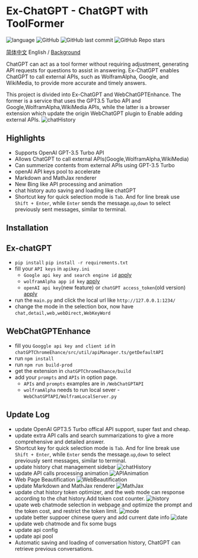 # Ex-ChatGPT - ChatGPT with ToolFormer

![language](https://img.shields.io/badge/language-python-blue) ![GitHub](https://img.shields.io/github/license/circlestarzero/EX-chatGPT) ![GitHub last commit](https://img.shields.io/github/last-commit/circlestarzero/EX-chatGPT) ![GitHub Repo stars](https://img.shields.io/github/stars/circlestarzero/EX-chatGPT?style=social)

[简体中文](./README.md) English / [Background](./BACKGROUND.md)

ChatGPT can act as a tool former without requiring adjustment, generating API requests for questions to assist in answering. Ex-ChatGPT enables ChatGPT to call external APIs, such as WolframAlpha, Google, and WikiMedia, to provide more accurate and timely answers.

This project is divided into Ex-ChatGPT and WebChatGPTEnhance. The former is a service that uses the GPT3.5 Turbo API and Google,WolframAlpha,WikiMedia APIs, while the latter is a browser extension which update the origin WebChatGPT plugin to Enable adding external APIs.
![chatHistory](img/newPage.jpg)

## Highlights

- Supports OpenAI GPT-3.5 Turbo API
- Allows ChatGPT to call external APIs(Google,WolframAlpha,WikiMedia)
- Can summerize contents from external APIs using GPT-3.5 Turbo
- openAI API keys pool to accelerate
- Markdown and MathJax renderer
- New Bing like API processing and animation
- chat history auto saving and loading like chatGPT
- Shortcut key for quick selection mode is `Tab`. And for line break use `Shift + Enter`, while `Enter` sends the message.`up`,`down` to select previously sent messages, similar to terminal.

## Installation

## Ex-chatGPT

- `pip install`
`pip install -r requirements.txt`
- fill your `API keys` in `apikey.ini`
  - `Google api key and search engine id` [apply](https://developers.google.com/custom-search/v1/overview?hl=en)
  - `wolframAlpha app id key` [apply](https://products.wolframalpha.com/api/)
  - `openAI api key`(new feature) or `chatGPT access_token`(old version) [apply](https://platform.openai.com)
- run the `main.py` and click the local url like `http://127.0.0.1:1234/`
- change the mode in the selection box, now have `chat,detail,web,webDirect,WebKeyWord`

## WebChatGPTEnhance

- fill you `Googgle api key and client id` in `chatGPTChromeEhance/src/util/apiManager.ts/getDefaultAPI`
- run `npm install`
- run `npm run build-prod`
- get the extension in `chatGPTChromeEhance/build`
- add your `prompts` and `APIs` in option page.
  - `APIs` and `prompts` examples are in `/WebChatGPTAPI`
  - `wolframAlpha` needs to run local sever - `WebChatGPTAPI/WolframLocalServer.py`

## Update Log

- update OpenAI GPT3.5 Turbo offical API support, super fast and cheap.
- update extra API calls and search summarizations to give a more comprehensive and detailed answer.
- Shortcut key for quick selection mode is `Tab`. And for line break use `Shift + Enter`, while `Enter` sends the message.`up`,`down` to select previously sent messages, similar to terminal.
- update history chat management sidebar
![chatHistory](img/newPage.jpg)
- update API calls processing animation
![APIAnimation](img/APIAnimation.png)
- Web Page Beautification
![WebBeautification](img/WebPageBeautification.jpg)
- update Markdown and MathJax renderer
![MathJax](img/mathjax.jpg)
- update chat history token optimizer, and the web mode can response according to the chat history.Add token cost counter.
![history](img/webHistory.jpg)
- upate web chatmode selection in webpage and optimize the prompt and the token cost, and restrict the token limit.
![mode](img/mode.jpg)
- update better suppoer chinese query and add current date info
![date](img/date.jpg)
- update web chatmode and fix some bugs
- update api config
- update api pool
- Automatic saving and loading of conversation history, ChatGPT can retrieve previous conversations.
  